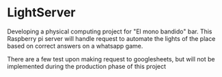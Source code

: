 # LightServer
Developing a physical computing project for "El mono bandido" bar. This Raspberry pi server will handle request to automate the lights of the place based on correct answers on a whatsapp game.


There are a few test upon making request to googlesheets, but will not be implemented during the production phase of this project
